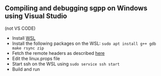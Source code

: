 ## Compiling and debugging sgpp on Windows using Visual Studio

(not VS CODE)

- Install [WSL](https://docs.microsoft.com/en-us/windows/wsl/install-win10)
- Install the following packages on the WSL: `sudo apt install g++ gdb make rsync zip`
- Fetch the remote headers as described [here](https://devblogs.microsoft.com/cppblog/intellisense-for-remote-linux-headers/)
- Edit the linux.props file 
- Start ssh on the WSL using `sudo service ssh start`
- Build and run